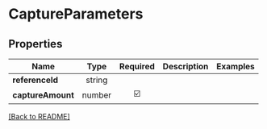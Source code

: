 # CaptureParameters



## Properties

| Name | Type | Required | Description | Examples |
|------------|:-------------:|:-------------:|-------------|:-------------:|
| **referenceId** |string |  |  | | |
| **captureAmount** |number | ☑️ |  | | |



[[Back to README]](../../README.md)